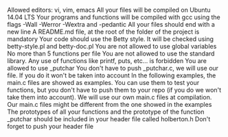 Allowed editors: vi, vim, emacs
All your files will be compiled on Ubuntu 14.04 LTS
Your programs and functions will be compiled with gcc using the flags -Wall
 -Werror -Wextra and -pedantic
All your files should end with a new line
A README.md file, at the root of the folder of the project is mandatory
Your code should use the Betty style. It will be checked using betty-style.pl
 and betty-doc.pl
You are not allowed to use global variables
No more than 5 functions per file
You are not allowed to use the standard library. Any use of functions like
 printf, puts, etc... is forbidden
You are allowed to use _putchar
You don't have to push _putchar.c, we will use our file. If you do it won't be
 taken into account
In the following examples, the main.c files are showed as examples. You can
 use them to test your functions, but you don't have to push them to your repo
 (if you do we won't take them into account). We will use our own main.c files
 at compilation. Our main.c files might be different from the one showed in
 the examples
The prototypes of all your functions and the prototype of the function _putchar
 should be included in your header file called holberton.h
Don't forget to push your header file